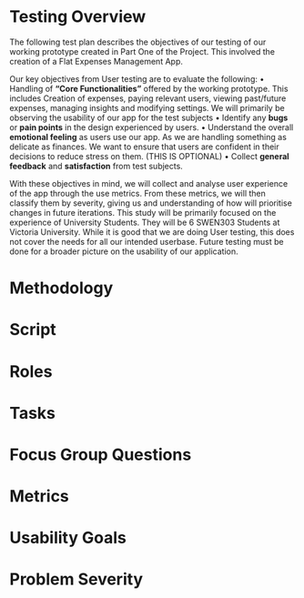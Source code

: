 # Testing Overview
The following test plan describes the objectives of our testing of our working prototype created in Part One of the Project. This involved the creation of a Flat Expenses Management App.

Our key objectives from User testing are to evaluate the following:
•	Handling of **“Core Functionalities”** offered by the working prototype. This includes Creation of expenses, paying relevant users, viewing past/future expenses, managing insights and modifying settings. We will primarily be observing the usability of our app for the test subjects
•	Identify any **bugs** or **pain points** in the design experienced by users.
•	Understand the overall **emotional feeling** as users use our app. As we are handling something as delicate as finances. We want to ensure that users are confident in their decisions to reduce stress on them. (THIS IS OPTIONAL)
•	Collect **general feedback** and **satisfaction** from test subjects.

With these objectives in mind, we will collect and analyse user experience of the app through the use metrics. From these metrics, we will then classify them by severity, giving us and understanding of how will prioritise changes in future iterations.
This study will be primarily focused on the experience of University Students. They will be 6 SWEN303 Students at Victoria University. While it is good that we are doing User testing, this does not cover the needs for all our intended userbase. Future testing must be done for a broader picture on the usability of our application.


# Methodology


# Script


# Roles


# Tasks


# Focus Group Questions


# Metrics


# Usability Goals


# Problem Severity


